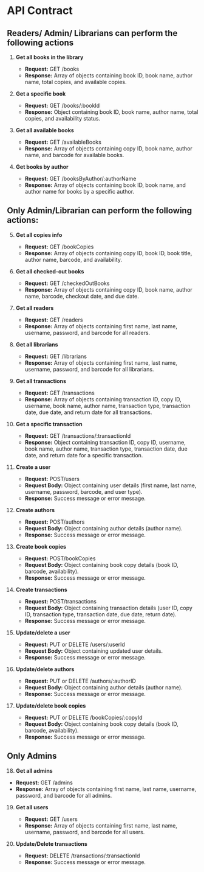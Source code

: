# API Contract

## Readers/ Admin/ Librarians can perform the following actions

1. **Get all books in the library**
   - **Request:** GET /books
   - **Response:** Array of objects containing book ID, book name, author name, total copies, and available copies.

2. **Get a specific book**
   - **Request:** GET /books/:bookId
   - **Response:** Object containing book ID, book name, author name, total copies, and availability status.

3. **Get all available books**
   - **Request:** GET /availableBooks
   - **Response:** Array of objects containing copy ID, book name, author name, and barcode for available books.

4. **Get books by author**
   - **Request:** GET /booksByAuthor/:authorName
   - **Response:** Array of objects containing book ID, book name, and author name for books by a specific author.

## Only Admin/Librarian can perform the following actions:

5. **Get all copies info**
   - **Request:** GET /bookCopies
   - **Response:** Array of objects containing copy ID, book ID, book title, author name, barcode, and availability.

6. **Get all checked-out books**
   - **Request:** GET /checkedOutBooks
   - **Response:** Array of objects containing copy ID, book name, author name, barcode, checkout date, and due date.

7. **Get all readers**
   - **Request:** GET /readers
   - **Response:** Array of objects containing first name, last name, username, password, and barcode for all readers.

8. **Get all librarians**
   - **Request:** GET /librarians
   - **Response:** Array of objects containing first name, last name, username, password, and barcode for all librarians.

9. **Get all transactions**
    - **Request:** GET /transactions
    - **Response:** Array of objects containing transaction ID, copy ID, username, book name, author name, transaction type, transaction date, due date, and return date for all transactions.

10. **Get a specific transaction**
    - **Request:** GET /transactions/:transactionId
    - **Response:** Object containing transaction ID, copy ID, username, book name, author name, transaction type, transaction date, due date, and return date for a specific transaction.

11. **Create a user**
    - **Request:** POST/users
    - **Request Body:** Object containing user details (first name, last name, username, password, barcode, and user type).
    - **Response:** Success message or error message.

12. **Create authors**
    - **Request:** POST/authors
    - **Request Body:** Object containing author details (author name).
    - **Response:** Success message or error message.

13. **Create book copies**
    - **Request:** POST/bookCopies
    - **Request Body:** Object containing book copy details (book ID, barcode, availability).
    - **Response:** Success message or error message.

14. **Create transactions**
    - **Request:** POST/transactions
    - **Request Body:** Object containing transaction details (user ID, copy ID, transaction type, transaction date, due date, return date).
    - **Response:** Success message or error message.

15. **Update/delete a user**
    - **Request:** PUT or DELETE /users/:userId
    - **Request Body:** Object containing updated user details.
    - **Response:** Success message or error message.

16. **Update/delete authors**
    - **Request:** PUT or DELETE /authors/:authorID
    - **Request Body:** Object containing author details (author name).
    - **Response:** Success message or error message.

17. **Update/delete book copies**
    - **Request:** PUT or DELETE /bookCopies/:copyId
    - **Request Body:** Object containing book copy details (book ID, barcode, availability).
    - **Response:** Success message or error message.

## Only Admins

18. **Get all admins**
   - **Request:** GET /admins
   - **Response:** Array of objects containing first name, last name, username, password, and barcode for all admins.

19. **Get all users**
    - **Request:** GET /users
    - **Response:** Array of objects containing first name, last name, username, password, and barcode for all users.

20. **Update/Delete transactions**
    - **Request:** DELETE /transactions/:transactionId
    - **Response:** Success message or error message.
